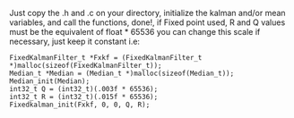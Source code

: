 Just copy the .h and .c on your directory, initialize the kalman and/or mean variables, and call the functions, done!, if Fixed point used, R and Q values must be the equivalent of float * 65536
you can change this scale if necessary, just keep it constant
i.e: 

	FixedKalmanFilter_t *Fxkf = (FixedKalmanFilter_t *)malloc(sizeof(FixedKalmanFilter_t));
	Median_t *Median = (Median_t *)malloc(sizeof(Median_t));
	Median_init(Median);
	int32_t Q = (int32_t)(.003f * 65536);
	int32_t R = (int32_t)(.015f * 65536);
	Fixedkalman_init(Fxkf, 0, 0, Q, R);


